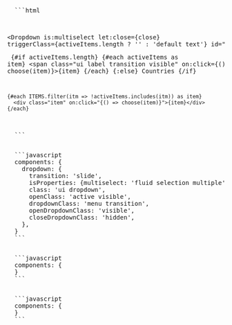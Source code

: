 <script>
import {Dropdown, Button} from 'industrial-ui';
import ShowBlock from '../../_components/show-block.svelte';
import MultipleSelection from './multiple-selection.svelte';
</script>

<ShowBlock>
  <MultipleSelection />
  
  <pre class="code" slot="code">
  ```html
  <script>
    import {Dropdown, Button} from 'industrial-ui';
    const ITEMS = ['Russia', 'India', 'Not Russia and not India'];
    let activeItems = [];
    const choose = item => {
      if (activeItems.includes(item)) activeItems = activeItems.filter(itm => itm !== item);
      else activeItems = [...activeItems, item];
    };
  </script>
  
  <Dropdown is:multiselect let:close={close} triggerClass={activeItems.length ? '' : 'default text'} id="dd-5">
    <div slot="trigger">
      {#if activeItems.length}
        {#each activeItems as item}
          <span class="ui label transition visible" on:click={() => choose(item)}>{item}</span>
        {/each}
      {:else}
        Countries
      {/if}
    </div>
  
    {#each ITEMS.filter(itm => !activeItems.includes(itm)) as item}
      <div class="item" on:click="{() => choose(item)}">{item}</div>
    {/each}
  </Dropdown>
  ```
  </pre>

  <pre class="code" slot="semantic">
  ```javascript
  components: {
    dropdown: {
      transition: 'slide',
      isProperties: {multiselect: 'fluid selection multiple'},
      class: 'ui dropdown',
      openClass: 'active visible',
      dropdownClass: 'menu transition',
      openDropdownClass: 'visible',
      closeDropdownClass: 'hidden',
    },
  }
  ```
  </pre>

  <pre class="code" slot="spectre">
  ```javascript
  components: {
  }
  ```
  </pre>

  <pre class="code" slot="tailwind">
  ```javascript
  components: {
  }
  ```
  </pre>
</ShowBlock>
